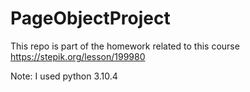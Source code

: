 # PageObjectProject
This repo is part of the homework related to this course https://stepik.org/lesson/199980

Note: I used python 3.10.4